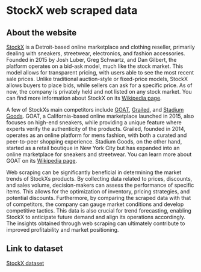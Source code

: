 # StockX web scraped data 

## About the website

[StockX](https://stockx.com/) is a Detroit-based online marketplace and clothing reseller, primarily dealing with sneakers, streetwear, electronics, and fashion accessories. Founded in 2015 by Josh Luber, Greg Schwartz, and Dan Gilbert, the platform operates on a bid-ask model, much like the stock market. This model allows for transparent pricing, with users able to see the most recent sale prices. Unlike traditional auction-style or fixed-price models, StockX allows buyers to place bids, while sellers can ask for a specific price. As of now, the company is privately held and not listed on any stock market. You can find more information about StockX on its [Wikipedia page](https://en.wikipedia.org/wiki/StockX).

A few of StockXs main competitors include [GOAT](https://www.goat.com/), [Grailed](https://www.grailed.com/), and [Stadium Goods](https://www.stadiumgoods.com/). GOAT, a California-based online marketplace launched in 2015, also focuses on high-end sneakers, while providing a unique feature where experts verify the authenticity of the products. Grailed, founded in 2014, operates as an online platform for mens fashion, with both a curated and peer-to-peer shopping experience. Stadium Goods, on the other hand, started as a retail boutique in New York City but has expanded into an online marketplace for sneakers and streetwear. You can learn more about GOAT on its [Wikipedia page](https://en.wikipedia.org/wiki/GOAT_(company)).

Web scraping can be significantly beneficial in determining the market trends of StockXs products. By collecting data related to prices, discounts, and sales volume, decision-makers can assess the performance of specific items. This allows for the optimization of inventory, pricing strategies, and potential discounts. Furthermore, by comparing the scraped data with that of competitors, the company can gauge market conditions and develop competitive tactics. This data is also crucial for trend forecasting, enabling StockX to anticipate future demand and align its operations accordingly. The insights obtained through web scraping can ultimately contribute to improved profitability and market positioning.


## Link to **dataset**

[StockX dataset](https://www.databoutique.com/buy-data-list-subset/StockX%20web%20scraped%20data/r/recxyekdopHpJtWAw)
